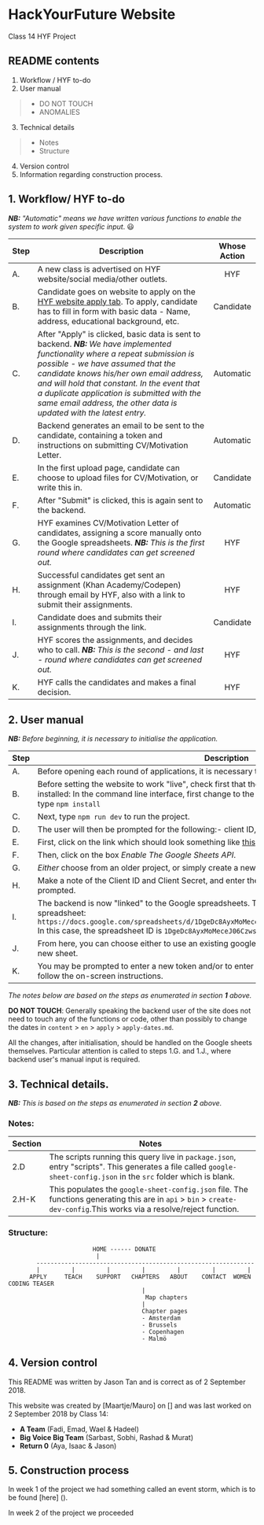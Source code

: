 # HackYourFuture Website
Class 14 HYF Project

## README contents

1. Workflow / HYF to-do
2. User manual
>* DO NOT TOUCH
>* ANOMALIES
3. Technical details
>* Notes
>* Structure
4. Version control
5. Information regarding construction process.

## 1. Workflow/ HYF to-do
***NB:*** _"Automatic" means we have written various functions to enable the system to work given specific input_. :smiley:

Step | Description | Whose Action
---- | ----------- | :------------:
A. | A new class is advertised on HYF website/social media/other outlets. | HYF
B. | Candidate goes on website to apply on the [HYF website apply tab](http://hackyourfuture.net/apply). To apply, candidate has to fill in form with basic data - Name, address, educational background, etc. | Candidate
C. | After "Apply" is clicked, basic data is sent to backend. ***NB:*** _We have implemented functionality where a repeat submission is possible - we have assumed that the candidate knows his/her own email address, and will hold that constant. In the event that a duplicate application is submitted with the same email address, the other data is updated with the latest entry._ | Automatic
D. | Backend generates an email to be sent to the candidate, containing a token and instructions on submitting CV/Motivation Letter. | Automatic
E. | In the first upload page, candidate can choose to upload files for CV/Motivation, or write this in.  | Candidate
F. | After "Submit" is clicked, this is again sent to the backend.| Automatic
G. | HYF examines CV/Motivation Letter of candidates, assigning a score manually onto the Google spreadsheets. ***NB:*** _This is the first round where candidates can get screened out._ | HYF
H. | Successful candidates get sent an assignment (Khan Academy/Codepen) through email by HYF, also with a link to submit their assignments.   | HYF
I. | Candidate does and submits their assignments through the link. | Candidate
J. | HYF scores the assignments, and decides who to call. ***NB:*** _This is the second - and last - round where candidates can get screened out._| HYF
K. | HYF calls the candidates and makes a final decision. | HYF

## 2. User manual
***NB:*** _Before beginning, it is necessary to initialise the application._ 

Step | Description 
---- | -----------  
A. | Before opening each round of applications, it is necessary to configure/initialise the application.
B. | Before setting the website to work "live", check first that the relevant npm packages have been installed: In the command line interface, first change to the folder containing the website files. Then type `npm install`
C. | Next, type `npm run dev` to run the project.
D. | The user will then be prompted for the following:- client ID, client secret and document ID.
E. | First, click on the link which should look something like [this](https://developers.google.com/sheets/api/quickstart/nodejs).
F. | Then, click on the box _Enable The Google Sheets API_.
G. | _Either_ choose from an older project, or simply create a new project. 
H. | Make a note of the Client ID and Client Secret, and enter these into the command prompt when prompted.
I. | The backend is now "linked" to the Google spreadsheets. This is an example of a URL for a Google spreadsheet: ```https://docs.google.com/spreadsheets/d/1DgeDc8AyxMoMeceJ06CzwsocRakLItidl50uT1egEkI/edit#gid=0 ``` In this case, the spreadsheet ID is `1DgeDc8AyxMoMeceJ06CzwsocRakLItidl50uT1egEkI`.
J. | From here, you can choose either to use an existing google sheet (**do save your work before!**) or a new sheet.
K. | You may be prompted to enter a new token and/or to enter your email account, in which case simply follow the on-screen instructions.

_The notes below are based on the steps as enumerated in section **1** above._

**DO NOT TOUCH**: Generally speaking the backend user of the site does not need to touch any of the functions or code, other than possibly to change the dates in `content` > `en` > `apply` > `apply-dates.md`.

All the changes, after initialisation, should be handled on the Google sheets themselves. Particular attention is called to steps 1.G. and 1.J., where backend user's manual input is required.



## 3. Technical details.
***NB:*** _This is based on the steps as enumerated in section **2** above._

### Notes:

Section | Notes 
----- | -----------  
2.D | The scripts running this query live in `package.json`, entry "scripts". This generates a file called `google-sheet-config.json` in the `src` folder which is blank.
2.H-K | This populates the `google-sheet-config.json` file. The functions generating this are in `api` > `bin` > `create-dev-config`.This works via a resolve/reject function.


### Structure:

```
                        HOME ------ DONATE
                         |
        --------------------------------------------------------------
        |         |         |         |         |         |         |
      APPLY     TEACH    SUPPORT   CHAPTERS   ABOUT    CONTACT  WOMEN CODING TEASER
                                      |
                                       Map chapters
                                      |
                                      Chapter pages
                                      - Amsterdam
                                      - Brussels 
                                      - Copenhagen
                                      - Malmö 

```

## 4. Version control
This README was written by Jason Tan and is correct as of 2 September 2018.

This website was created by [Maartje/Mauro] on [] and was last worked on 2 September 2018 by Class 14:
* **A Team** (Fadi, Emad, Wael & Hadeel)
* **Big Voice Big Team** (Sarbast, Sobhi, Rashad & Murat)
* **Return 0** (Aya, Isaac & Jason)

## 5. Construction process

In week 1 of the project we had something called an event storm, which is to be found [here] ().

In week 2 of the project we proceeded
